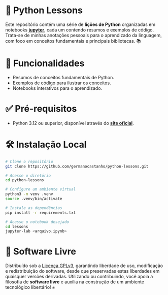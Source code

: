 # 🐍 Python Lessons

Este repositório contém uma série de **lições de Python** organizadas em notebooks [**jupyter**](https://jupyter.org/), cada um contendo resumos e exemplos de código. Trata-se de minhas anotações pessoais para o aprendizado da linguagem, com foco em conceitos fundamentais e principais bibliotecas. 📚

# 🚀 Funcionalidades

- Resumos de conceitos fundamentais de Python.
- Exemplos de código para ilustrar os conceitos.
- Notebooks interativos para o aprendizado.

# ✅ Pré-requisitos

- Python 3.12 ou superior, disponível através do [**site oficial**](https://www.python.org/downloads/).

# 🛠️ Instalação Local

```bash
# Clone o repositório
git clone https://github.com/germanocastanho/python-lessons.git

# Acesse o diretório
cd python-lessons

# Configure um ambiente virtual
python3 -m venv .venv
source .venv/bin/activate

# Instale as dependências
pip install -r requirements.txt

# Acesse o notebook desejado
cd lessons
jupyter-lab <arquivo.ipynb>
```

# 📜 Software Livre

Distribuído sob a [Licença GPLv3](LICENSE), garantindo liberdade de uso, modificação e redistribuição do software, desde que preservadas estas liberdades em quaisquer versões derivadas. Utilizando ou contribuindo, você apoia a filosofia de **software livre** e auxilia na construção de um ambiente tecnológico libertário! ✊
